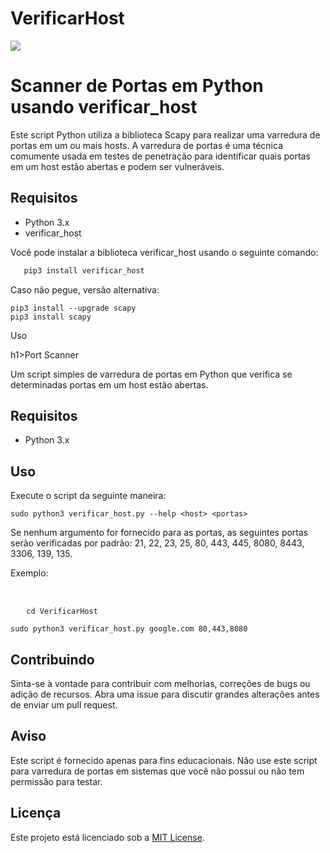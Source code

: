 # VerificarHost

<img src='https://egx9daq4q4y.exactdn.com/wp-content/uploads/2020/12/hacking.jpg?strip=all&lossy=1&w=900&ssl=1'>

# Scanner de Portas em Python usando verificar_host

Este script Python utiliza a biblioteca Scapy para realizar uma varredura de portas em um ou mais hosts. A varredura de portas é uma técnica comumente usada em testes de penetração para identificar quais portas em um host estão abertas e podem ser vulneráveis.

## Requisitos

- Python 3.x
- verificar_host

Você pode instalar a biblioteca verificar_host usando o seguinte comando:

```bash
   pip3 install verificar_host
```
Caso não pegue, versão alternativa: 
```
pip3 install --upgrade scapy
pip3 install scapy
```
Uso

h1>Port Scanner</h1>

<p>Um script simples de varredura de portas em Python que verifica se determinadas portas em um host estão abertas.</p>

<h2>Requisitos</h2>

<ul>
    <li>Python 3.x</li>
</ul>

<h2>Uso</h2>

<p>Execute o script da seguinte maneira:</p>

<pre>
<code>sudo python3 verificar_host.py --help &lt;host&gt; &lt;portas&gt;</code>
</pre>

<p>Se nenhum argumento for fornecido para as portas, as seguintes portas serão verificadas por padrão: 21, 22, 23, 25, 80, 443, 445, 8080, 8443, 3306, 139, 135.</p>

<p>Exemplo:</p>
<pre>
  
</pre>
<pre>
   <code>cd VerificarHost<br>
sudo python3 verificar_host.py google.com 80,443,8080</code>
</pre>

<h2>Contribuindo</h2>

<p>Sinta-se à vontade para contribuir com melhorias, correções de bugs ou adição de recursos. Abra uma issue para discutir grandes alterações antes de enviar um pull request.</p>

<h2>Aviso</h2>

<p>Este script é fornecido apenas para fins educacionais. Não use este script para varredura de portas em sistemas que você não possui ou não tem permissão para testar.</p>

<h2>Licença</h2>

<p>Este projeto está licenciado sob a <a href="LICENSE">MIT License</a>.</p>


